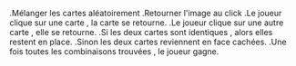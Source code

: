 .Mélanger les cartes aléatoirement
.Retourner l'image au click
.Le joueur clique sur une carte , la carte se retourne.
.Le joueur clique sur une autre carte , elle se retourne.
.Si les deux cartes sont identiques , alors elles restent en place.
.Sinon les deux cartes reviennent en face cachées.
.Une fois toutes les combinaisons trouvées , le joueur gagne.




